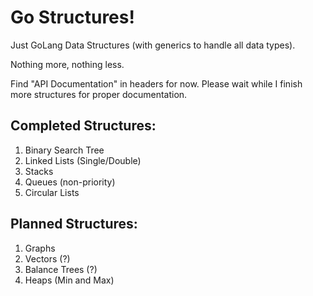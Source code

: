 # Go Structures!
Just GoLang Data Structures (with generics to handle all data types).

Nothing more, nothing less.

Find "API Documentation" in headers for now. Please wait while I finish more structures for proper documentation.

## Completed Structures:
1. Binary Search Tree
2. Linked Lists (Single/Double)
3. Stacks
4. Queues (non-priority)
5. Circular Lists

## Planned Structures:
1. Graphs
2. Vectors (?)
3. Balance Trees (?)
4. Heaps (Min and Max)
